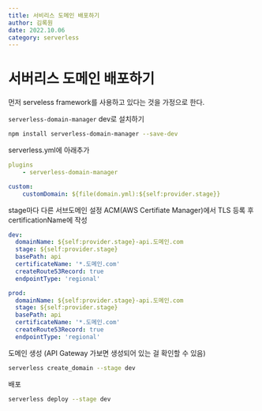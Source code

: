 ```yaml
---
title: 서비리스 도메인 배포하기
author: 김록원
date: 2022.10.06
category: serverless
---
```


# 서버리스 도메인 배포하기
먼저 serveless framework를 사용하고 있다는 것을 가정으로 한다.

`serverless-domain-manager` dev로 설치하기

```bash
npm install serverless-domain-manager --save-dev
```

serverless.yml에 아래추가

```yaml
plugins
	- serverless-domain-manager

custom:
	customDomain: ${file(domain.yml):${self:provider.stage}}
```

stage마다 다른 서브도메인 설정
ACM(AWS Certifiate Manager)에서 TLS 등록 후 certificationName에 작성

```yaml
dev:
  domainName: ${self:provider.stage}-api.도메인.com
  stage: ${self:provider.stage}
  basePath: api
  certificateName: '*.도메인.com' 
  createRoute53Record: true
  endpointType: 'regional'

prod:
  domainName: ${self:provider.stage}-api.도메인.com
  stage: ${self:provider.stage}
  basePath: api
  certificateName: '*.도메인.com'
  createRoute53Record: true
  endpointType: 'regional'
```

도메인 생성 (API Gateway 가보면 생성되어 있는 걸 확인할 수 있음)

```bash
serverless create_domain --stage dev
```

배포

```bash
serverless deploy --stage dev
```
